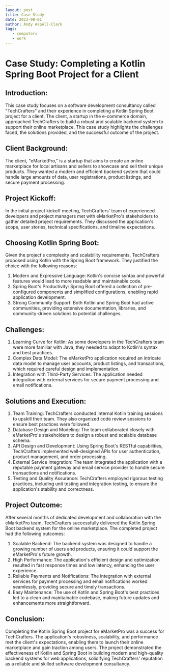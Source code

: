 ```yaml
---
layout: post
title: Case Study
date: 2023-08-01
author: Andy Aspell-Clark
tags:
   - computers
   - work
---
```


# Case Study: Completing a Kotlin Spring Boot Project for a Client

## Introduction:

This case study focuses on a software development consultancy called "TechCrafters" and their experience in completing a
Kotlin Spring Boot project for a client. The client, a startup in the e-commerce domain, approached TechCrafters to
build a robust and scalable backend system to support their online marketplace. This case study highlights the
challenges faced, the solutions provided, and the successful outcome of the project.

## Client Background:

The client, "eMarketPro," is a startup that aims to create an online marketplace for local artisans and sellers to
showcase and sell their unique products. They wanted a modern and efficient backend system that could handle large
amounts of data, user registrations, product listings, and secure payment processing.

## Project Kickoff:

In the initial project kickoff meeting, TechCrafters' team of experienced developers and project managers met with
eMarketPro's stakeholders to gather detailed project requirements. They discussed the application's scope, user stories,
technical specifications, and timeline expectations.

## Choosing Kotlin Spring Boot:

Given the project's complexity and scalability requirements, TechCrafters proposed using Kotlin with the Spring Boot
framework. They justified the choice with the following reasons:

1. Modern and Expressive Language: Kotlin's concise syntax and powerful features would lead to more readable and
   maintainable code.
1. Spring Boot's Productivity: Spring Boot offered a collection of pre-configured components and simplified
   configurations, enabling rapid application development.
1. Strong Community Support: Both Kotlin and Spring Boot had active communities, providing extensive documentation,
   libraries, and community-driven solutions to potential challenges.

## Challenges:

1. Learning Curve for Kotlin: As some developers in the TechCrafters team were more familiar with Java, they needed to
   adapt to Kotlin's syntax and best practices.
1. Complex Data Model: The eMarketPro application required an intricate data model to manage user accounts, product
   listings, and transactions, which required careful design and implementation.
1. Integration with Third-Party Services: The application needed integration with external services for secure payment
   processing and email notifications.

## Solutions and Execution:

1. Team Training: TechCrafters conducted internal Kotlin training sessions to upskill their team. They also organized
   code review sessions to ensure best practices were followed.
1. Database Design and Modeling: The team collaborated closely with eMarketPro's stakeholders to design a robust and
   scalable database schema.
1. API Design and Development: Using Spring Boot's RESTful capabilities, TechCrafters implemented well-designed APIs for
   user authentication, product management, and order processing.
1. External Service Integration: The team integrated the application with a reputable payment gateway and email service
   provider to handle secure transactions and notifications.
1. Testing and Quality Assurance: TechCrafters employed rigorous testing practices, including unit testing and
   integration testing, to ensure the application's stability and correctness.

## Project Outcome:

After several months of dedicated development and collaboration with the eMarketPro team, TechCrafters successfully
delivered the Kotlin Spring Boot backend system for the online marketplace. The completed project had the following
outcomes:

1. Scalable Backend: The backend system was designed to handle a growing number of users and products, ensuring it could
   support the eMarketPro's future growth.
1. High Performance: The application's efficient design and optimization resulted in fast response times and low
   latency, enhancing the user experience.
1. Reliable Payments and Notifications: The integration with external services for payment processing and email
   notifications worked seamlessly, providing secure and timely transactions.
1. Easy Maintenance: The use of Kotlin and Spring Boot's best practices led to a clean and maintainable codebase, making
   future updates and enhancements more straightforward.

## Conclusion:

Completing the Kotlin Spring Boot project for eMarketPro was a success for TechCrafters. The application's robustness,
scalability, and performance met the client's expectations, enabling them to launch their online marketplace and gain
traction among users. The project demonstrated the effectiveness of Kotlin and Spring Boot in building modern and
high-quality backend systems for web applications, solidifying TechCrafters' reputation as a reliable and skilled
software development consultancy.
